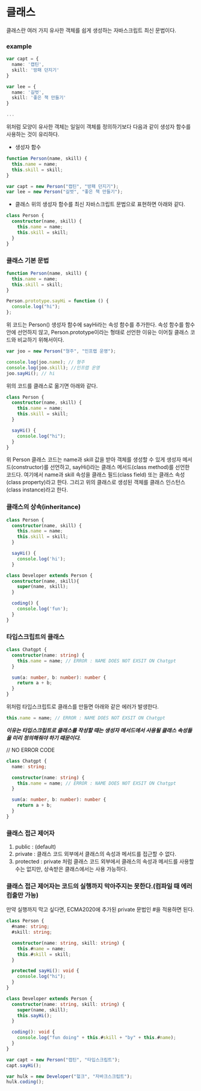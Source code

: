 # 클래스

클래스란 여러 가지 유사한 객체를 쉽게 생성하는 자바스크립트 최신 문법이다.

### example

```ts
var capt = {
  name: '캡틴',
  skill: '방패 던지기'
}

var lee = {
  name: '길벗',
  skill: '좋은 책 만들기'
}

...
```

위처럼 모양이 유사한 객체는 일일이 객체를 정의하기보다 다음과 같이 생성자 함수를 사용하는 것이 유리하다.

- 생성자 함수

```ts
function Person(name, skill) {
  this.name = name;
  this.skill = skill;
}

var capt = new Person("캡틴", "방패 던지기");
var lee = new Person("길벗", "좋은 책 만들기");
```

- 클래스
  위의 생성자 함수를 최신 자바스크립트 문법으로 표현하면 아래와 같다.

```ts
class Person {
  constructor(name, skill) {
    this.name = name;
    this.skill = skill;
  }
}
```

### 클래스 기본 문법

```ts
function Person(name, skill) {
  this.name = name;
  this.skill = skill;
}

Person.prototype.sayHi = function () {
  console.log("hi");
};
```

위 코드는 Person() 생성자 함수에 sayHi라는 속성 함수를 추가한다.
속성 함수를 함수 안에 선언하지 않고, Person.prototype이라는 형태로 선언한 이유는 이어질
클래스 코드와 비교하기 위해서이다.

```ts
var joo = new Person("형주", "인프랩 운영");
```

```ts
console.log(joo.name); // 형주
console.log(joo.skill); //인프랩 운영
joo.sayHi(); // hi
```

위의 코드를 클래스로 옮기면 아래와 같다.

```ts
class Person {
  constructor(name, skill) {
    this.name = name;
    this.skill = skill;
  }

  sayHi() {
    console.log("hi");
  }
}
```

위 Person 클래스 코드는 name과 skill 값을 받아 객체를 생성할 수 있게 생성자 메서드(constructor)를 선언하고, sayHi()라는 클래스 메서드(class method)를 선언한 코드다.
여기에서 name과 skill 속성을 클래스 필드(class field) 또는 클래스 속성(class property)라고 한다.
그리고 위의 클래스로 생성된 객체를 클래스 인스턴스(class instance)라고 한다.

### 클래스의 상속(inheritance)

```ts
class Person {
  constructor(name, skill) {
    this.name = name;
    this.skill = skill;
  }

  sayHi() {
    console.log('hi');
  }

class Developer extends Person {
  constructor(name, skill){
    super(name, skill);
  }

  coding() {
    console.log('fun');
  }
}
```

### 타입스크립트의 클래스

```ts
class Chatgpt {
  constructor(name: string) {
    this.name = name; // ERROR : NAME DOES NOT EXSIT ON Chatgpt
  }

  sum(a: number, b: number): number {
    return a + b;
  }
}
```

위처럼 타입스크립트로 클래스를 만들면 아래와 같은 에러가 발생한다.

```ts
this.name = name; // ERROR : NAME DOES NOT EXSIT ON Chatgpt
```

**_이유는 타입스크립트로 클래스를 작성할 때는 생성자 메서드에서 사용될 클래스 속성들을 미리 정의해줘야 하기 때문이다._**

// NO ERROR CODE

```ts
class Chatgpt {
  name: string;

  constructor(name: string) {
    this.name = name; // ERROR : NAME DOES NOT EXSIT ON Chatgpt
  }

  sum(a: number, b: number): number {
    return a + b;
  }
}
```

### 클래스 접근 제어자

1. public : (default)
2. private : 클래스 코드 외부에서 클래스의 속성과 메서드를 접근할 수 없다.
3. protected : private 처럼 클래스 코드 외부에서 클래스의 속성과 메서드를 사용할 수는 없지만, 상속받은 클래스에서는 사용 가능하다.

### 클래스 접근 제어자는 코드의 실행까지 막아주지는 못한다.(컴파일 때 에러 컴출만 가능)

만약 실행까지 막고 싶다면, ECMA2020에 추가된 private 문법인 #을 적용하면 된다.

```ts
class Person {
  #name: string;
  #skill: string;

  constructor(name: string, skill: string) {
    this.#name = name;
    this.#skill = skill;
  }

  protected sayHi(): void {
    console.log("hi");
  }
}

class Developer extends Person {
  constructor(name: string, skill: string) {
    super(name, skill);
    this.sayHi();
  }

  coding(): void {
    console.log("fun doing" + this.#skill + "by" + this.#name);
  }
}

var capt = new Person("캡틴", "타입스크립트");
capt.sayHi();

var hulk = new Developer("헐크", "자바크스크립트");
hulk.coding();
```
